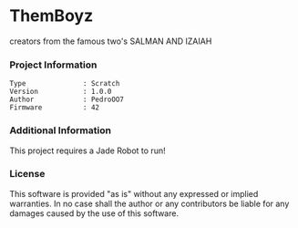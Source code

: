 ThemBoyz
================

creators from the famous two's SALMAN AND IZAIAH

### Project Information
```
Type              : Scratch
Version           : 1.0.0
Author            : PedroOO7
Firmware          : 42
```

### Additional Information
This project requires a Jade Robot to run!

### License
This software is provided "as is" without any expressed or implied warranties.  In no case shall the author or any contributors be liable for any damages caused by the use of this software.

